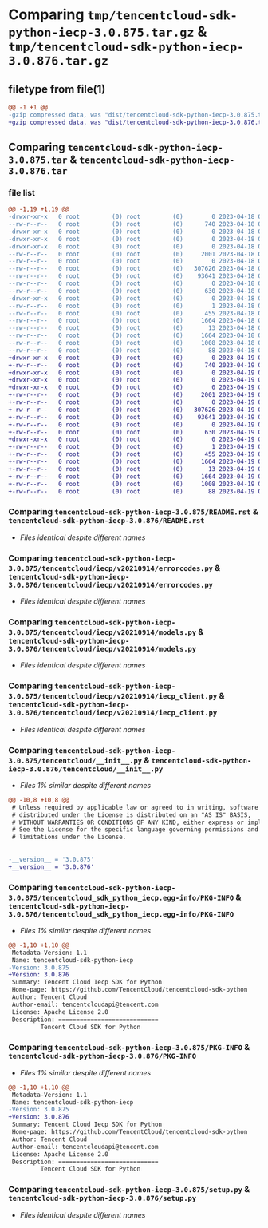 # Comparing `tmp/tencentcloud-sdk-python-iecp-3.0.875.tar.gz` & `tmp/tencentcloud-sdk-python-iecp-3.0.876.tar.gz`

## filetype from file(1)

```diff
@@ -1 +1 @@
-gzip compressed data, was "dist/tencentcloud-sdk-python-iecp-3.0.875.tar", last modified: Tue Apr 18 00:43:36 2023, max compression
+gzip compressed data, was "dist/tencentcloud-sdk-python-iecp-3.0.876.tar", last modified: Wed Apr 19 00:29:33 2023, max compression
```

## Comparing `tencentcloud-sdk-python-iecp-3.0.875.tar` & `tencentcloud-sdk-python-iecp-3.0.876.tar`

### file list

```diff
@@ -1,19 +1,19 @@
-drwxr-xr-x   0 root         (0) root         (0)        0 2023-04-18 00:43:36.000000 tencentcloud-sdk-python-iecp-3.0.875/
--rw-r--r--   0 root         (0) root         (0)      740 2023-04-18 00:43:36.000000 tencentcloud-sdk-python-iecp-3.0.875/README.rst
-drwxr-xr-x   0 root         (0) root         (0)        0 2023-04-18 00:43:36.000000 tencentcloud-sdk-python-iecp-3.0.875/tencentcloud/
-drwxr-xr-x   0 root         (0) root         (0)        0 2023-04-18 00:43:36.000000 tencentcloud-sdk-python-iecp-3.0.875/tencentcloud/iecp/
-drwxr-xr-x   0 root         (0) root         (0)        0 2023-04-18 00:43:36.000000 tencentcloud-sdk-python-iecp-3.0.875/tencentcloud/iecp/v20210914/
--rw-r--r--   0 root         (0) root         (0)     2001 2023-04-18 00:43:36.000000 tencentcloud-sdk-python-iecp-3.0.875/tencentcloud/iecp/v20210914/errorcodes.py
--rw-r--r--   0 root         (0) root         (0)        0 2023-04-18 00:43:36.000000 tencentcloud-sdk-python-iecp-3.0.875/tencentcloud/iecp/v20210914/__init__.py
--rw-r--r--   0 root         (0) root         (0)   307626 2023-04-18 00:43:36.000000 tencentcloud-sdk-python-iecp-3.0.875/tencentcloud/iecp/v20210914/models.py
--rw-r--r--   0 root         (0) root         (0)    93641 2023-04-18 00:43:36.000000 tencentcloud-sdk-python-iecp-3.0.875/tencentcloud/iecp/v20210914/iecp_client.py
--rw-r--r--   0 root         (0) root         (0)        0 2023-04-18 00:43:36.000000 tencentcloud-sdk-python-iecp-3.0.875/tencentcloud/iecp/__init__.py
--rw-r--r--   0 root         (0) root         (0)      630 2023-04-18 00:43:36.000000 tencentcloud-sdk-python-iecp-3.0.875/tencentcloud/__init__.py
-drwxr-xr-x   0 root         (0) root         (0)        0 2023-04-18 00:43:36.000000 tencentcloud-sdk-python-iecp-3.0.875/tencentcloud_sdk_python_iecp.egg-info/
--rw-r--r--   0 root         (0) root         (0)        1 2023-04-18 00:43:36.000000 tencentcloud-sdk-python-iecp-3.0.875/tencentcloud_sdk_python_iecp.egg-info/dependency_links.txt
--rw-r--r--   0 root         (0) root         (0)      455 2023-04-18 00:43:36.000000 tencentcloud-sdk-python-iecp-3.0.875/tencentcloud_sdk_python_iecp.egg-info/SOURCES.txt
--rw-r--r--   0 root         (0) root         (0)     1664 2023-04-18 00:43:36.000000 tencentcloud-sdk-python-iecp-3.0.875/tencentcloud_sdk_python_iecp.egg-info/PKG-INFO
--rw-r--r--   0 root         (0) root         (0)       13 2023-04-18 00:43:36.000000 tencentcloud-sdk-python-iecp-3.0.875/tencentcloud_sdk_python_iecp.egg-info/top_level.txt
--rw-r--r--   0 root         (0) root         (0)     1664 2023-04-18 00:43:36.000000 tencentcloud-sdk-python-iecp-3.0.875/PKG-INFO
--rw-r--r--   0 root         (0) root         (0)     1008 2023-04-18 00:43:36.000000 tencentcloud-sdk-python-iecp-3.0.875/setup.py
--rw-r--r--   0 root         (0) root         (0)       88 2023-04-18 00:43:36.000000 tencentcloud-sdk-python-iecp-3.0.875/setup.cfg
+drwxr-xr-x   0 root         (0) root         (0)        0 2023-04-19 00:29:33.000000 tencentcloud-sdk-python-iecp-3.0.876/
+-rw-r--r--   0 root         (0) root         (0)      740 2023-04-19 00:29:32.000000 tencentcloud-sdk-python-iecp-3.0.876/README.rst
+drwxr-xr-x   0 root         (0) root         (0)        0 2023-04-19 00:29:32.000000 tencentcloud-sdk-python-iecp-3.0.876/tencentcloud/
+drwxr-xr-x   0 root         (0) root         (0)        0 2023-04-19 00:29:32.000000 tencentcloud-sdk-python-iecp-3.0.876/tencentcloud/iecp/
+drwxr-xr-x   0 root         (0) root         (0)        0 2023-04-19 00:29:32.000000 tencentcloud-sdk-python-iecp-3.0.876/tencentcloud/iecp/v20210914/
+-rw-r--r--   0 root         (0) root         (0)     2001 2023-04-19 00:29:32.000000 tencentcloud-sdk-python-iecp-3.0.876/tencentcloud/iecp/v20210914/errorcodes.py
+-rw-r--r--   0 root         (0) root         (0)        0 2023-04-19 00:29:32.000000 tencentcloud-sdk-python-iecp-3.0.876/tencentcloud/iecp/v20210914/__init__.py
+-rw-r--r--   0 root         (0) root         (0)   307626 2023-04-19 00:29:32.000000 tencentcloud-sdk-python-iecp-3.0.876/tencentcloud/iecp/v20210914/models.py
+-rw-r--r--   0 root         (0) root         (0)    93641 2023-04-19 00:29:32.000000 tencentcloud-sdk-python-iecp-3.0.876/tencentcloud/iecp/v20210914/iecp_client.py
+-rw-r--r--   0 root         (0) root         (0)        0 2023-04-19 00:29:32.000000 tencentcloud-sdk-python-iecp-3.0.876/tencentcloud/iecp/__init__.py
+-rw-r--r--   0 root         (0) root         (0)      630 2023-04-19 00:29:32.000000 tencentcloud-sdk-python-iecp-3.0.876/tencentcloud/__init__.py
+drwxr-xr-x   0 root         (0) root         (0)        0 2023-04-19 00:29:33.000000 tencentcloud-sdk-python-iecp-3.0.876/tencentcloud_sdk_python_iecp.egg-info/
+-rw-r--r--   0 root         (0) root         (0)        1 2023-04-19 00:29:32.000000 tencentcloud-sdk-python-iecp-3.0.876/tencentcloud_sdk_python_iecp.egg-info/dependency_links.txt
+-rw-r--r--   0 root         (0) root         (0)      455 2023-04-19 00:29:32.000000 tencentcloud-sdk-python-iecp-3.0.876/tencentcloud_sdk_python_iecp.egg-info/SOURCES.txt
+-rw-r--r--   0 root         (0) root         (0)     1664 2023-04-19 00:29:32.000000 tencentcloud-sdk-python-iecp-3.0.876/tencentcloud_sdk_python_iecp.egg-info/PKG-INFO
+-rw-r--r--   0 root         (0) root         (0)       13 2023-04-19 00:29:32.000000 tencentcloud-sdk-python-iecp-3.0.876/tencentcloud_sdk_python_iecp.egg-info/top_level.txt
+-rw-r--r--   0 root         (0) root         (0)     1664 2023-04-19 00:29:33.000000 tencentcloud-sdk-python-iecp-3.0.876/PKG-INFO
+-rw-r--r--   0 root         (0) root         (0)     1008 2023-04-19 00:29:32.000000 tencentcloud-sdk-python-iecp-3.0.876/setup.py
+-rw-r--r--   0 root         (0) root         (0)       88 2023-04-19 00:29:33.000000 tencentcloud-sdk-python-iecp-3.0.876/setup.cfg
```

### Comparing `tencentcloud-sdk-python-iecp-3.0.875/README.rst` & `tencentcloud-sdk-python-iecp-3.0.876/README.rst`

 * *Files identical despite different names*

### Comparing `tencentcloud-sdk-python-iecp-3.0.875/tencentcloud/iecp/v20210914/errorcodes.py` & `tencentcloud-sdk-python-iecp-3.0.876/tencentcloud/iecp/v20210914/errorcodes.py`

 * *Files identical despite different names*

### Comparing `tencentcloud-sdk-python-iecp-3.0.875/tencentcloud/iecp/v20210914/models.py` & `tencentcloud-sdk-python-iecp-3.0.876/tencentcloud/iecp/v20210914/models.py`

 * *Files identical despite different names*

### Comparing `tencentcloud-sdk-python-iecp-3.0.875/tencentcloud/iecp/v20210914/iecp_client.py` & `tencentcloud-sdk-python-iecp-3.0.876/tencentcloud/iecp/v20210914/iecp_client.py`

 * *Files identical despite different names*

### Comparing `tencentcloud-sdk-python-iecp-3.0.875/tencentcloud/__init__.py` & `tencentcloud-sdk-python-iecp-3.0.876/tencentcloud/__init__.py`

 * *Files 1% similar despite different names*

```diff
@@ -10,8 +10,8 @@
 # Unless required by applicable law or agreed to in writing, software
 # distributed under the License is distributed on an "AS IS" BASIS,
 # WITHOUT WARRANTIES OR CONDITIONS OF ANY KIND, either express or implied.
 # See the License for the specific language governing permissions and
 # limitations under the License.
 
 
-__version__ = '3.0.875'
+__version__ = '3.0.876'
```

### Comparing `tencentcloud-sdk-python-iecp-3.0.875/tencentcloud_sdk_python_iecp.egg-info/PKG-INFO` & `tencentcloud-sdk-python-iecp-3.0.876/tencentcloud_sdk_python_iecp.egg-info/PKG-INFO`

 * *Files 1% similar despite different names*

```diff
@@ -1,10 +1,10 @@
 Metadata-Version: 1.1
 Name: tencentcloud-sdk-python-iecp
-Version: 3.0.875
+Version: 3.0.876
 Summary: Tencent Cloud Iecp SDK for Python
 Home-page: https://github.com/TencentCloud/tencentcloud-sdk-python
 Author: Tencent Cloud
 Author-email: tencentcloudapi@tencent.com
 License: Apache License 2.0
 Description: ============================
         Tencent Cloud SDK for Python
```

### Comparing `tencentcloud-sdk-python-iecp-3.0.875/PKG-INFO` & `tencentcloud-sdk-python-iecp-3.0.876/PKG-INFO`

 * *Files 1% similar despite different names*

```diff
@@ -1,10 +1,10 @@
 Metadata-Version: 1.1
 Name: tencentcloud-sdk-python-iecp
-Version: 3.0.875
+Version: 3.0.876
 Summary: Tencent Cloud Iecp SDK for Python
 Home-page: https://github.com/TencentCloud/tencentcloud-sdk-python
 Author: Tencent Cloud
 Author-email: tencentcloudapi@tencent.com
 License: Apache License 2.0
 Description: ============================
         Tencent Cloud SDK for Python
```

### Comparing `tencentcloud-sdk-python-iecp-3.0.875/setup.py` & `tencentcloud-sdk-python-iecp-3.0.876/setup.py`

 * *Files identical despite different names*

